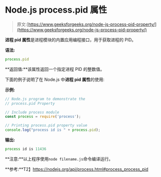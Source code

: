 # Node.js process.pid 属性

> 原文:[https://www.geeksforgeeks.org/node-js-process-pid-property/](https://www.geeksforgeeks.org/node-js-process-pid-property/)

**进程 pid 属性**是进程模块的内置应用编程接口，用于获取进程的 PID。

**语法:**

```js
process.pid
```

**返回值:**该属性返回一个指定进程 PID 的整数值。

下面的例子说明了在 Node.js 中**进程 pid 属性**的使用:

**示例:**

```js
// Node.js program to demonstrate the
// process.pid Property

// Include process module
const process = require('process');

// Printing process.pid property value
console.log("process id is " + process.pid);
```

**输出:**

```js
process id is 11436
```

**注意:**以上程序使用`node filename.js`命令编译运行。

**参考:**T2】https://nodejs.org/api/process.html#process_process_pid